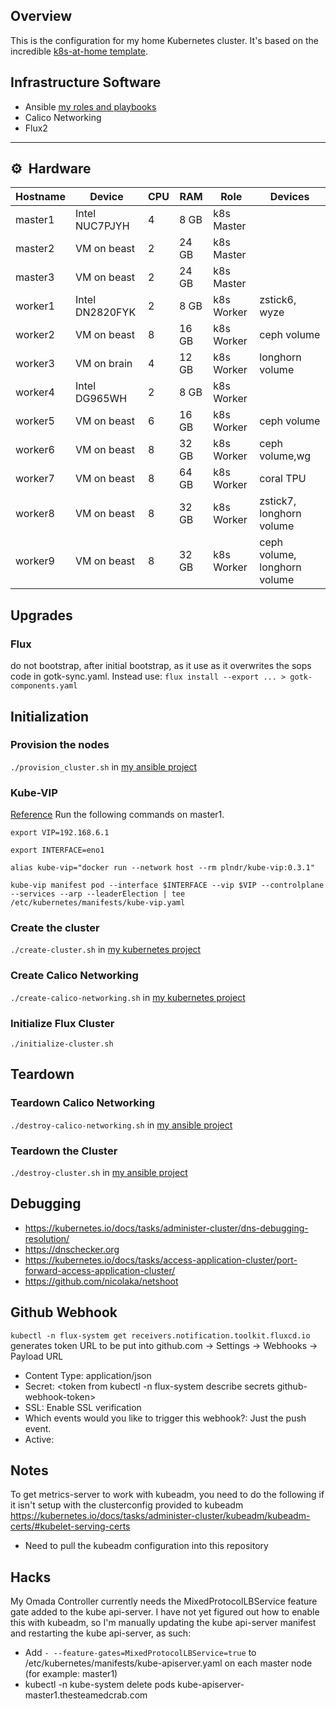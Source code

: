 ## Overview
This is the configuration for my home Kubernetes cluster. It's based on the incredible [k8s-at-home template](https://github.com/k8s-at-home/template-cluster-k3s).

## Infrastructure Software
* Ansible [my roles and playbooks](https://github.com/rwlove/ansible)
* Calico Networking
* Flux2

---

## :gear:&nbsp; Hardware

| Hostname  | Device          | CPU | RAM    | Role       | Devices                      |
| --------- | --------------- | --- | ------ | ---------- | ---------------------------- |
| master1   | Intel NUC7PJYH  | 4   | 8  GB  | k8s Master |                              |
| master2   | VM on beast     | 2   | 24 GB  | k8s Master |                              |
| master3   | VM on beast     | 2   | 24 GB  | k8s Master |                              |
| worker1   | Intel DN2820FYK | 2   | 8  GB  | k8s Worker | zstick6, wyze                |
| worker2   | VM on beast     | 8   | 16 GB  | k8s Worker | ceph volume                  |
| worker3   | VM on brain     | 4   | 12 GB  | k8s Worker | longhorn volume              |
| worker4   | Intel DG965WH   | 2   | 8  GB  | k8s Worker |                              |
| worker5   | VM on beast     | 6   | 16 GB  | k8s Worker | ceph volume                  |
| worker6   | VM on beast     | 8   | 32 GB  | k8s Worker | ceph volume,wg               |
| worker7   | VM on beast     | 8   | 64 GB  | k8s Worker | coral TPU                    |
| worker8   | VM on beast     | 8   | 32 GB  | k8s Worker | zstick7, longhorn volume     |
| worker9   | VM on beast     | 8   | 32 GB  | k8s Worker | ceph volume, longhorn volume |

## Upgrades
### Flux
do not bootstrap, after initial bootstrap, as it use as it overwrites the sops code in gotk-sync.yaml. Instead use:
 `flux install --export ... > gotk-components.yaml`

## Initialization
### Provision the nodes
`./provision_cluster.sh` in [my ansible project](https://github.com/rwlove/ansible)

### Kube-VIP
[Reference](https://kube-vip.io/docs/installation/static/)
Run the following commands on master1.

`export VIP=192.168.6.1`

`export INTERFACE=eno1`

`alias kube-vip="docker run --network host --rm plndr/kube-vip:0.3.1"`

`kube-vip manifest pod --interface $INTERFACE --vip $VIP --controlplane --services --arp --leaderElection | tee /etc/kubernetes/manifests/kube-vip.yaml`

### Create the cluster
`./create-cluster.sh` in [my kubernetes project](https://github.com/rwlove/kubernetes)

### Create Calico Networking
`./create-calico-networking.sh` in [my kubernetes project](https://github.com/rwlove/kubernetes)

### Initialize Flux Cluster
`./initialize-cluster.sh`

## Teardown
### Teardown Calico Networking
`./destroy-calico-networking.sh` in [my ansible project](https://github.com/rwlove/ansible)

### Teardown the Cluster
`./destroy-cluster.sh` in [my ansible project](https://github.com/rwlove/ansible)

## Debugging
* https://kubernetes.io/docs/tasks/administer-cluster/dns-debugging-resolution/
* https://dnschecker.org
* https://kubernetes.io/docs/tasks/access-application-cluster/port-forward-access-application-cluster/
* https://github.com/nicolaka/netshoot

## Github Webhook
`kubectl -n flux-system get receivers.notification.toolkit.fluxcd.io` generates token URL to be put into
github.com -> Settings -> Webhooks -> Payload URL

* Content Type: application/json
* Secret: <token from kubectl -n flux-system describe secrets github-webhook-token>
* SSL: Enable SSL verification
* Which events would you like to trigger this webhook?: Just the push event.
* Active: <checked>
 
 ## Notes
 To get metrics-server to work with kubeadm, you need to do the following if it isn't setup with the clusterconfig provided to kubeadm
 https://kubernetes.io/docs/tasks/administer-cluster/kubeadm/kubeadm-certs/#kubelet-serving-certs
 * Need to pull the kubeadm configuration into this repository
 
 
 ## Hacks
 My Omada Controller currently needs the MixedProtocolLBService feature gate added to the kube api-server. I have not yet figured out how to enable this with kubeadm, so I'm manually updating the kube api-server manifest and restarting the kube api-server, as such:

* Add `- --feature-gates=MixedProtocolLBService=true` to /etc/kubernetes/manifests/kube-apiserver.yaml on each master node (for example: master1)
* kubectl -n kube-system delete pods kube-apiserver-master1.thesteamedcrab.com
